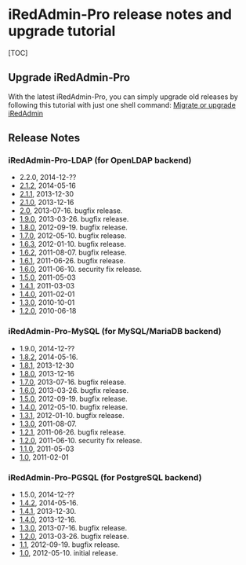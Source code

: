# iRedAdmin-Pro release notes and upgrade tutorial

[TOC]

## Upgrade iRedAdmin-Pro

With the latest iRedAdmin-Pro, you can simply upgrade old releases by following
this tutorial with just one shell command:
[Migrate or upgrade iRedAdmin](./migrate.or.upgrade.iredadmin.html)

## Release Notes

### iRedAdmin-Pro-LDAP (for OpenLDAP backend)

* 2.2.0, 2014-12-??
* [2.1.2](http://www.iredmail.org/forum/topic6925-news-announcements-bug-fixes-iredadminproldap212-has-been-released.html), 2014-05-16
* [2.1.1](http://www.iredmail.org/forum/topic5911.html), 2013-12-30
* [2.1.0](http://www.iredmail.org/forum/topic5832-news-announcements-bug-fixes-iredadminproldap21-has-been-released.html), 2013-12-16
* [2.0](http://www.iredmail.org/forum/topic5168-news-announcements-bug-fixes-iredadminproldap20-has-been-released.html), 2013-07-16. bugfix release.
* [1.9.0](http://www.iredmail.org/forum/topic4647-news-announcements-bug-fixes-iredadminproldap190-has-been-released.html), 2013-03-26. bugfix release.
* [1.8.0](http://www.iredmail.org/forum/topic3919-news-announcements-bug-fixes-iredadminproldap180-has-been-released.html), 2012-09-19. bugfix release.
* [1.7.0](http://www.iredmail.org/forum/topic3369-news-announcements-bug-fixes-iredadminproldap172-has-been-released.html), 2012-05-10. bugfix release.
* [1.6.3](http://www.iredmail.org/wiki/index.php?title=Release.Notes/iRedAdmin-Pro/LDAP/1.6.3), 2012-01-10. bugfix release.
* [1.6.2](http://www.iredmail.org/wiki/index.php?title=Release.Notes/iRedAdmin-Pro/LDAP/1.6.2), 2011-08-07. bugfix release.
* [1.6.1](http://www.iredmail.org/wiki/index.php?title=Release.Notes/iRedAdmin-Pro/LDAP/1.6.1), 2011-06-26. bugfix release.
* [1.6.0](http://www.iredmail.org/wiki/index.php?title=Release.Notes/iRedAdmin-Pro/LDAP/1.6.0), 2011-06-10. security fix release.
* [1.5.0](http://www.iredmail.org/wiki/index.php?title=Release.Notes/iRedAdmin-Pro/LDAP/1.5.0), 2011-05-03
* [1.4.1](http://www.iredmail.org/wiki/index.php?title=Release.Notes/iRedAdmin-Pro/LDAP/1.4.1), 2011-03-03
* [1.4.0](http://www.iredmail.org/wiki/index.php?title=Release.Notes/iRedAdmin-Pro/LDAP/1.4.0), 2011-02-01
* [1.3.0](http://www.iredmail.org/wiki/index.php?title=Release.Notes/iRedAdmin-Pro/LDAP/1.3.0), 2010-10-01
* [1.2.0](http://www.iredmail.org/wiki/index.php?title=Release.Notes/iRedAdmin-Pro/LDAP/1.2.0), 2010-06-18

### iRedAdmin-Pro-MySQL (for MySQL/MariaDB backend)

* 1.9.0, 2014-12-??
* [1.8.2](http://www.iredmail.org/forum/topic6924-news-announcements-bug-fixes-irdadminpromysql182-has-been-released.html), 2014-05-16.
* [1.8.1](http://www.iredmail.org/forum/topic5912.html), 2013-12-30
* [1.8.0](http://www.iredmail.org/forum/topic5834-news-announcements-bug-fixes-iredadminpromysql180-has-been-released.html), 2013-12-16
* [1.7.0](http://www.iredmail.org/forum/topic5169-news-announcements-bug-fixes-iredadminpromysql170-has-been-released.html), 2013-07-16. bugfix release.
* [1.6.0](http://www.iredmail.org/forum/topic4649-news-announcements-bug-fixes-iredadminpromysql160-has-been-released.html), 2013-03-26. bugfix release.
* [1.5.0](http://www.iredmail.org/forum/topic3920-news-announcements-bug-fixes-iredadminpromysql150-has-been-released.html), 2012-09-19. bugfix release.
* [1.4.0](http://www.iredmail.org/forum/topic3370-news-announcements-bug-fixes-iredadminpromysql140-has-been-released.html), 2012-05-10. bugfix release.
* [1.3.1](http://www.iredmail.org/wiki/index.php?title=Release.Notes/iRedAdmin-Pro/MySQL/1.3.1), 2012-01-10. bugfix release.
* [1.3.0](http://www.iredmail.org/wiki/index.php?title=Release.Notes/iRedAdmin-Pro/MySQL/1.3.0), 2011-08-07.
* [1.2.1](http://www.iredmail.org/wiki/index.php?title=Release.Notes/iRedAdmin-Pro/MySQL/1.2.1), 2011-06-26. bugfix release. 
* [1.2.0](http://www.iredmail.org/wiki/index.php?title=Release.Notes/iRedAdmin-Pro/MySQL/1.2.0), 2011-06-10. security fix release.
* [1.1.0](http://www.iredmail.org/wiki/index.php?title=Release.Notes/iRedAdmin-Pro/MySQL/1.1.0), 2011-05-03
* [1.0](http://www.iredmail.org/wiki/index.php?title=Release.Notes/iRedAdmin-Pro/MySQL/1.0), 2011-02-01

### iRedAdmin-Pro-PGSQL (for PostgreSQL backend)

* 1.5.0, 2014-12-??
* [1.4.2](http://www.iredmail.org/forum/topic6926-news-announcements-bug-fixes-iredadminpropgsql142-has-been-released.html), 2014-05-16.
* [1.4.1](http://www.iredmail.org/forum/topic5913.html), 2013-12-30.
* [1.4.0](http://www.iredmail.org/forum/topic5833-news-announcements-bug-fixes-iredadminpropgsql140-has-been-released.html), 2013-12-16.
* [1.3.0](http://www.iredmail.org/forum/topic5170-news-announcements-bug-fixes-iredadminpropgsql130-has-been-released.html), 2013-07-16. bugfix release.
* [1.2.0](http://www.iredmail.org/forum/topic4650-news-announcements-bug-fixes-iredadminpropgsql120-has-been-released.html), 2013-03-26. bugfix release.
* [1.1](http://www.iredmail.org/forum/topic3921-news-announcements-bug-fixes-iredadminpropgsql11-has-been-released.html), 2012-09-19. bugfix release.
* [1.0](http://www.iredmail.org/wiki/index.php?title=Release.Notes/iRedAdmin-Pro/PGSQL/1.0), 2012-05-10. initial release.
